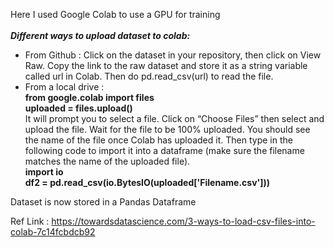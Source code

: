 Here I used Google Colab to use a GPU for training   
<br>
<b><i>Different ways to upload dataset to colab:</i></b>  
- From Github : Click on the dataset in your repository, then click on View Raw. Copy the link to the raw dataset and store it as a string variable called url in Colab. Then do pd.read_csv(url) to read the file.  
- From a local drive :   
<b>from google.colab import files  
uploaded = files.upload()</b>     
It will prompt you to select a file. Click on “Choose Files” then select and upload the file. Wait for the file to be 100% uploaded. You should see the name of the file once Colab has uploaded it. Then type in the following code to import it into a dataframe (make sure the filename matches the name of the uploaded file).  
<b>import io   
df2 = pd.read_csv(io.BytesIO(uploaded['Filename.csv']))</b>  

Dataset is now stored in a Pandas Dataframe    

Ref Link : https://towardsdatascience.com/3-ways-to-load-csv-files-into-colab-7c14fcbdcb92
